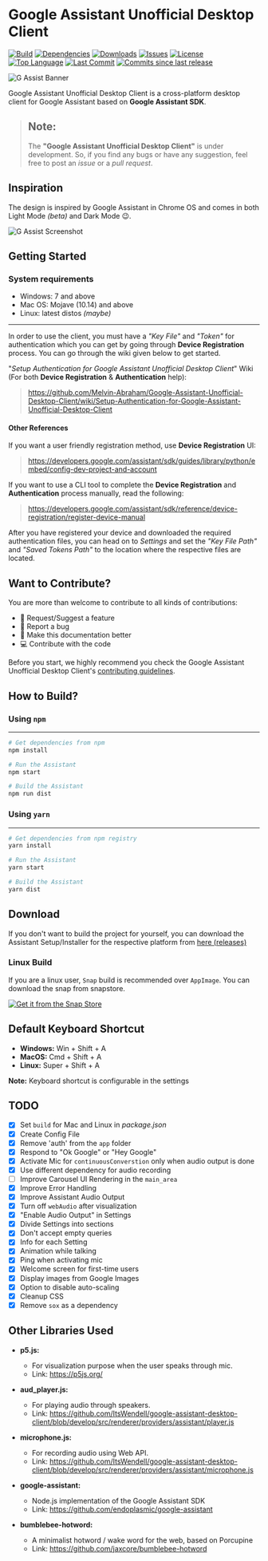 # Google Assistant Unofficial Desktop Client

[![Build](https://img.shields.io/github/workflow/status/Melvin-Abraham/Google-Assistant-Unofficial-Desktop-Client/nodejs-ci?logo=github&style=for-the-badge)][build]
[![Dependencies](https://img.shields.io/david/Melvin-Abraham/Google-Assistant-Unofficial-Desktop-Client?style=for-the-badge&logo=node.js&logoColor=green)][dependencies]
[![Downloads](https://img.shields.io/github/downloads/Melvin-Abraham/Google-Assistant-Unofficial-Desktop-Client/total.svg?logo=github&style=for-the-badge)][downloads]
[![Issues](https://img.shields.io/github/issues/Melvin-Abraham/Google-Assistant-Unofficial-Desktop-Client.svg?logo=github&style=for-the-badge)][issues]
[![License](https://img.shields.io/github/license/Melvin-Abraham/Google-Assistant-Unofficial-Desktop-Client.svg?style=for-the-badge&color=blue)][license]
[![Top Language](https://img.shields.io/github/languages/top/Melvin-Abraham/Google-Assistant-Unofficial-Desktop-Client.svg?style=for-the-badge&color=yellow)][top-lang]
[![Last Commit](https://img.shields.io/github/last-commit/Melvin-Abraham/Google-Assistant-Unofficial-Desktop-Client.svg?style=for-the-badge)][commits]
[![Commits since last release](https://img.shields.io/github/commits-since/Melvin-Abraham/Google-Assistant-Unofficial-Desktop-Client/latest.svg?style=for-the-badge)][commits]

![G Assist Banner](images/Banner.png)

Google Assistant Unofficial Desktop Client is a cross-platform desktop client for Google Assistant based on **Google Assistant SDK**.

> Note:
> ---
>
> The **"Google Assistant Unofficial Desktop Client"** is under development. So, if you find any bugs or have any suggestion, feel free to post an _issue_ or a _pull request_.

## Inspiration

The design is inspired by Google Assistant in Chrome OS and comes in both Light Mode _(beta)_ and Dark Mode 😉.

![G Assist Screenshot](images/Assistant_light_dark.jpg)

## Getting Started

### System requirements

- Windows: 7 and above
- Mac OS: Mojave (10.14) and above
- Linux: latest distos *(maybe)*

---

In order to use the client, you must have a _"Key File"_ and _"Token"_ for authentication which you can get by going through **Device Registration** process. You can go through the wiki given below to get started.

"*Setup Authentication for Google Assistant Unofficial Desktop Client*" Wiki (For both **Device Registration** & **Authentication** help):
> https://github.com/Melvin-Abraham/Google-Assistant-Unofficial-Desktop-Client/wiki/Setup-Authentication-for-Google-Assistant-Unofficial-Desktop-Client

#### Other References

If you want a user friendly registration method, use **Device Registration** UI:
> https://developers.google.com/assistant/sdk/guides/library/python/embed/config-dev-project-and-account

If you want to use a CLI tool to complete the **Device Registration** and **Authentication** process manually, read the following:
> https://developers.google.com/assistant/sdk/reference/device-registration/register-device-manual

After you have registered your device and downloaded the required authentication files, you can head on to _Settings_ and set the _"Key File Path"_ and _"Saved Tokens Path"_ to the location where the respective files are located.

## Want to Contribute?

You are more than welcome to contribute to all kinds of contributions:

* 🤔 Request/Suggest a feature
* 🐛 Report a bug
* 📖 Make this documentation better
* 💻 Contribute with the code

Before you start, we highly recommend you check the Google Assistant Unofficial Desktop Client's [contributing guidelines](./CONTRIBUTING.md).

## How to Build?

### Using `npm`
---------------

```bash
# Get dependencies from npm
npm install

# Run the Assistant
npm start

# Build the Assistant
npm run dist
```

### Using `yarn`
----------------

```bash
# Get dependencies from npm registry
yarn install

# Run the Assistant
yarn start

# Build the Assistant
yarn dist
```

## Download

If you don't want to build the project for yourself, you can download the Assistant Setup/Installer for the respective platform from [here (releases)](https://github.com/Melvin-Abraham/Google-Assistant-Unofficial-Desktop-Client/releases)

### Linux Build

If you are a linux user, `Snap` build is recommended over `AppImage`. You can download the snap from snapstore.

[![Get it from the Snap Store](https://snapcraft.io/static/images/badges/en/snap-store-black.svg)](https://snapcraft.io/g-assist)

## Default Keyboard Shortcut

* **Windows:** Win + Shift + A
* **MacOS:** Cmd + Shift + A
* **Linux:** Super + Shift + A

**Note:** Keyboard shortcut is configurable in the settings

## TODO

- [x] Set `build` for Mac and Linux in _package.json_
- [x] Create Config File
- [x] Remove 'auth' from the `app` folder
- [x] Respond to "Ok Google" or "Hey Google"
- [x] Activate Mic for `continuousConverstion` only when audio output is done
- [x] Use different dependency for audio recording
- [ ] Improve Carousel UI Rendering in the `main_area`
- [x] Improve Error Handling
- [x] Improve Assistant Audio Output
- [x] Turn off `webAudio` after visualization
- [x] "Enable Audio Output" in Settings
- [x] Divide Settings into sections
- [x] Don't accept empty queries
- [x] Info for each Setting
- [x] Animation while talking
- [x] Ping when activating mic
- [x] Welcome screen for first-time users
- [x] Display images from Google Images
- [x] Option to disable auto-scaling
- [x] Cleanup CSS
- [x] Remove `sox` as a dependency

## Other Libraries Used

* **p5.js:**
  * For visualization purpose when the user speaks through mic.
  * Link: https://p5js.org/

* **aud_player.js:**
  * For playing audio through speakers.
  * Link: https://github.com/ItsWendell/google-assistant-desktop-client/blob/develop/src/renderer/providers/assistant/player.js

* **microphone.js:**
  * For recording audio using Web API.
  * Link: https://github.com/ItsWendell/google-assistant-desktop-client/blob/develop/src/renderer/providers/assistant/microphone.js

* **google-assistant:**
  * Node.js implementation of the Google Assistant SDK
  * Link: https://github.com/endoplasmic/google-assistant

* **bumblebee-hotword:**
  * A minimalist hotword / wake word for the web, based on Porcupine
  * Link: https://github.com/jaxcore/bumblebee-hotword

[downloads]: <https://github.com/Melvin-Abraham/Google-Assistant-Unofficial-Desktop-Client/releases>
[issues]: <https://github.com/Melvin-Abraham/Google-Assistant-Unofficial-Desktop-Client/issues>
[build]: <https://github.com/Melvin-Abraham/Google-Assistant-Unofficial-Desktop-Client/actions/workflows/main.yml>
[license]: <https://www.apache.org/licenses/LICENSE-2.0>
[commits]: <https://github.com/Melvin-Abraham/Google-Assistant-Unofficial-Desktop-Client/commits/master>
[top-lang]: <https://github.com/Melvin-Abraham/Google-Assistant-Unofficial-Desktop-Client>
[dependencies]: <https://github.com/Melvin-Abraham/Google-Assistant-Unofficial-Desktop-Client/blob/master/package.json>
